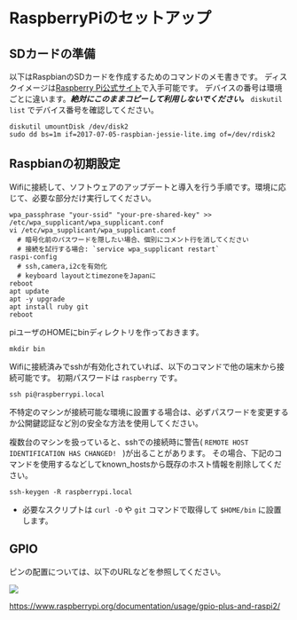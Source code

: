 # RaspberryPiのセットアップ

## SDカードの準備
以下はRaspbianのSDカードを作成するためのコマンドのメモ書きです。
ディスクイメージは<a href="https://www.raspberrypi.org/downloads/raspbian/">Raspberry Pi公式サイト</a>で入手可能です。
デバイスの番号は環境ごとに違います。***絶対にこのままコピーして利用しないでください。*** `diskutil list` でデバイス番号を確認してください。

```
diskutil umountDisk /dev/disk2
sudo dd bs=1m if=2017-07-05-raspbian-jessie-lite.img of=/dev/rdisk2
```

## Raspbianの初期設定
Wifiに接続して、ソフトウェアのアップデートと導入を行う手順です。環境に応じて、必要な部分だけ実行してください。

```
wpa_passphrase "your-ssid" "your-pre-shared-key" >> /etc/wpa_supplicant/wpa_supplicant.conf
vi /etc/wpa_supplicant/wpa_supplicant.conf
  # 暗号化前のパスワードを隠したい場合、個別にコメント行を消してください
  # 接続を試行する場合: `service wpa_supplicant restart`
raspi-config
  # ssh,camera,i2cを有効化
  # keyboard layoutとtimezoneをJapanに
reboot
apt update
apt -y upgrade
apt install ruby git
reboot
```

piユーザのHOMEにbinディレクトリを作っておきます。
```
mkdir bin
```

Wifiに接続済みでsshが有効化されていれば、以下のコマンドで他の端末から接続可能です。
初期パスワードは `raspberry` です。

```
ssh pi@raspberrypi.local
```

不特定のマシンが接続可能な環境に設置する場合は、必ずパスワードを変更するか公開鍵認証など別の安全な方法を使用してください。

複数台のマシンを扱っていると、sshでの接続時に警告( `REMOTE HOST IDENTIFICATION HAS CHANGED! ` )が出ることがあります。
その場合、下記のコマンドを使用するなどしてknown_hostsから既存のホスト情報を削除してください。

```
ssh-keygen -R raspberrypi.local
```

- 必要なスクリプトは `curl -O` や `git` コマンドで取得して `$HOME/bin` に設置します。

## GPIO
ピンの配置については、以下のURLなどを参照してください。

<img src="/physical-pin-numbers.png" class="img img-responsive"/>

<https://www.raspberrypi.org/documentation/usage/gpio-plus-and-raspi2/>
